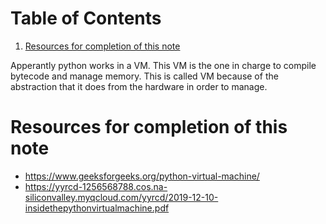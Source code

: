 
# Table of Contents

1.  [Resources for completion of this note](#org65e8f0b)

Apperantly python works in a VM. This VM is the one in charge to compile bytecode and manage memory. This is called VM because of the abstraction that it does from the hardware in order to manage.


<a id="org65e8f0b"></a>

# Resources for completion of this note

-   <https://www.geeksforgeeks.org/python-virtual-machine/>
-   <https://yyrcd-1256568788.cos.na-siliconvalley.myqcloud.com/yyrcd/2019-12-10-insidethepythonvirtualmachine.pdf>

